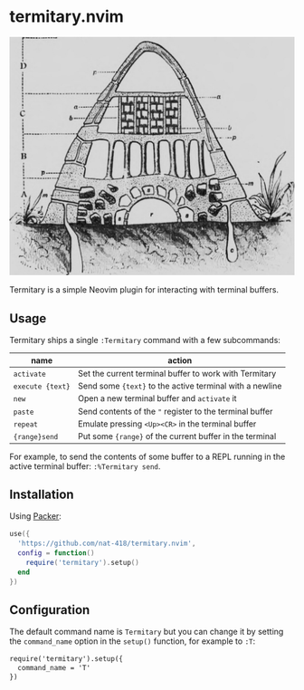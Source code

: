 termitary.nvim
==============

![Drawing of a termitary](./termitary.jpg)

Termitary is a simple Neovim plugin for interacting with terminal buffers.

Usage
-----

Termitary ships a single `:Termitary` command with a few subcommands:

| name             | action                                                   |
| ---------------- | -------------------------------------------------------- |
| `activate`       | Set the current terminal buffer to work with Termitary   |
| `execute {text}` | Send some `{text}` to the active terminal with a newline |
| `new`            | Open a new terminal buffer and `activate` it             |
| `paste`          | Send contents of the `"` register to the terminal buffer |
| `repeat`         | Emulate pressing `<Up><CR>` in the terminal buffer       |
| `{range}send`    | Put some `{range}` of the current buffer in the terminal |

For example, to send the contents of some buffer to a REPL running in the
active terminal buffer: `:%Termitary send`.

Installation
------------

Using [Packer](https://github.com/wbthomason/packer.nvim):
```lua
use({
  'https://github.com/nat-418/termitary.nvim',
  config = function()
    require('termitary').setup()
  end
})
```

Configuration
-------------

The default command name is `Termitary` but you can change it by setting
the `command_name` option in the `setup()` function, for example to `:T`:

```
require('termitary').setup({
  command_name = 'T'
})
```

